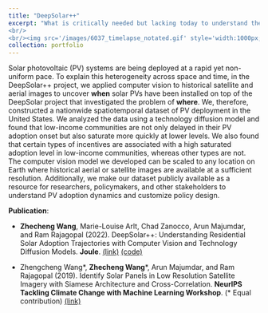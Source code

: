 ```yaml
---
title: "DeepSolar++"
excerpt: "What is critically needed but lacking today to understand the technology diffusion of solar PVs over time is a highly granular spatiotemporal dataset for solar installations, as well as the method to efficiently construct and maintenance it. In this project, we bridge this gap by developing computer vision models to deal with low-resolution historical satellite and aerial images to identify when each solar PV system was installed. With this model, we constructed a nationwide spatiotemporal dataset for solar PVs. We further demonstrated the value of this dataset by analyzing it from the technology adoption lifecycle perspective to answer the questions such as: What factors are associated with the onset of solar adoption? What factors are associated with the saturated adoption level? What types of financial incentives are associated with higher saturated adoption levels, especially for low-income communities?
<br/>
<br/><img src='/images/6037_timelapse_notated.gif' style='width:1000px;height:645px;'>"
collection: portfolio
---
```


Solar photovoltaic (PV) systems are being deployed at a rapid yet non-uniform pace. To explain this heterogeneity across space and time, in the DeepSolar++ project, we applied computer vision to historical satellite and aerial images to uncover **when** solar PVs have been installed on top of the DeepSolar project that investigated the problem of **where**. We, therefore, constructed a nationwide spatiotemporal dataset of PV deployment in the United States. We analyzed the data using a technology diffusion model and found that low-income communities are not only delayed in their PV adoption onset but also saturate more quickly at lower levels. We also found that certain types of incentives are associated with a high saturated adoption level in low-income communities, whereas other types are not. The computer vision model we developed can be scaled to any location on Earth where historical aerial or satellite images are available at a sufficient resolution. Additionally, we make our dataset publicly available as a resource for researchers, policymakers, and other stakeholders to understand PV adoption dynamics and customize policy design.

**Publication**:

* **Zhecheng Wang**, Marie-Louise Arlt, Chad Zanocco, Arun Majumdar, and Ram Rajagopal (2022). 
DeepSolar++: Understanding Residential Solar Adoption Trajectories with Computer Vision and Technology Diffusion Models. 
**Joule**. 
[(link)](http://web.stanford.edu/group/deepsolar/home) [(code)](https://github.com/wangzhecheng/DeepSolar_timelapse)

* Zhengcheng Wang\*, **Zhecheng Wang**\*, Arun Majumdar, and Ram Rajagopal (2019). 
Identify Solar Panels in Low Resolution Satellite Imagery with Siamese Architecture and Cross-Correlation.
**NeurIPS Tackling Climate Change with Machine Learning Workshop**. (\* Equal contribution)
[(link)](https://www.climatechange.ai/papers/neurips2019/28/paper.pdf)